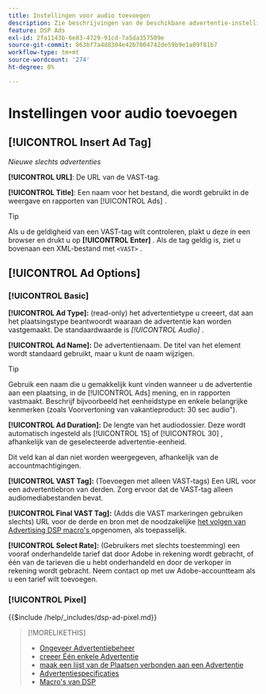```yaml
---
title: Instellingen voor audio toevoegen
description: Zie beschrijvingen van de beschikbare advertentie-instellingen voor audioadvertenties.
feature: DSP Ads
exl-id: 2fa1143b-6e83-4729-91cd-7a5da357509e
source-git-commit: 863bf7a4d8304e42b7004742de59b9e1a09f81b7
workflow-type: tm+mt
source-wordcount: '274'
ht-degree: 0%

---
```


# Instellingen voor audio toevoegen

## [!UICONTROL Insert Ad Tag]

*Nieuwe slechts advertenties*

**[!UICONTROL URL]**: De URL van de VAST-tag.

**[!UICONTROL Title]**: Een naam voor het bestand, die wordt gebruikt in de weergave en rapporten van [!UICONTROL Ads] .

>[!TIP]
>
> Als u de geldigheid van een VAST-tag wilt controleren, plakt u deze in een browser en drukt u op **[!UICONTROL Enter]** . Als de tag geldig is, ziet u bovenaan een XML-bestand met `<VAST>` .

## [!UICONTROL Ad Options]

### [!UICONTROL Basic]

**[!UICONTROL Ad Type]:** (read-only) het advertentietype u creeert, dat aan het plaatsingstype beantwoordt waaraan de advertentie kan worden vastgemaakt. De standaardwaarde is *[!UICONTROL Audio]* .

**[!UICONTROL Ad Name]:** De advertentienaam. De titel van het element wordt standaard gebruikt, maar u kunt de naam wijzigen.

>[!TIP]
>
> Gebruik een naam die u gemakkelijk kunt vinden wanneer u de advertentie aan een plaatsing, in de [!UICONTROL Ads] mening, en in rapporten vastmaakt. Beschrijf bijvoorbeeld het eenheidstype en enkele belangrijke kenmerken (zoals Voorvertoning van vakantieproduct: 30 sec audio&quot;).

**[!UICONTROL Ad Duration]:** De lengte van het audiodossier. Deze wordt automatisch ingesteld als [!UICONTROL 15] of [!UICONTROL 30] , afhankelijk van de geselecteerde advertentie-eenheid.

Dit veld kan al dan niet worden weergegeven, afhankelijk van de accountmachtigingen.

**[!UICONTROL VAST Tag]:** (Toevoegen met alleen VAST-tags) Een URL voor een advertentiebron van derden. Zorg ervoor dat de VAST-tag alleen audiomediabestanden bevat.

**[!UICONTROL Final VAST Tag]:** (Adds die VAST markeringen gebruiken slechts) URL voor de derde en bron met de noodzakelijke [ het volgen van Advertising DSP macro&#39;s ](/help/dsp/campaign-management/macros.md) opgenomen, als toepasselijk.

**[!UICONTROL Select Rate]:** (Gebruikers met slechts toestemming) een vooraf onderhandelde tarief dat door Adobe in rekening wordt gebracht, of één van de tarieven die u hebt onderhandeld en door de verkoper in rekening wordt gebracht. Neem contact op met uw Adobe-accountteam als u een tarief wilt toevoegen.

### [!UICONTROL Pixel]

<!-- **[!UICONTROL Pixel]:** -->

{{$include /help/_includes/dsp-ad-pixel.md}}

>[!MORELIKETHIS]
>
>* [ Ongeveer Advertentiebeheer ](ad-about.md)
>* [ creeer Één enkele Advertentie ](ad-create.md)
>* [ maak een lijst van de Plaatsen verbonden aan een Advertentie ](/help/dsp/campaign-management/ads/ad-list-placements.md)
>* [ Advertentiespecificaties ](ad-specs.md)
>* [ Macro&#39;s van DSP ](/help/dsp/campaign-management/macros.md)
